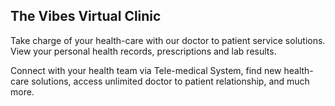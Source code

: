 ## The Vibes Virtual Clinic
Take charge of your health-care with our doctor to patient 
service solutions. View your personal health records, prescriptions 
and lab results.

Connect with your health team via Tele-medical System, 
find new health-care solutions, access unlimited doctor to patient 
relationship, and much more.
